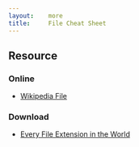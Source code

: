 ```yaml
---
layout:    more
title:     File Cheat Sheet 
---
```

<div class="content content-400">
    <div class="board board-326">
        <h2 class="board-title">Resource</h2>
        <div class="board-card">
            <h3 class="board-card-title">Online</h3>
            <ul>
                <li><a href="http://en.wikipedia.org/wiki/Computer_file">Wikipedia File</a></li>
            </ul>
        </div>
        <div class="board-card">
            <h3 class="board-card-title">Download</h3>
            <ul>
                <li><a href="http://whatis.techtarget.com/file-extension-list-A/0,289933,sid9,00.html">Every File Extension in the World</a></li>
            </ul>
        </div>
    </div>
</div>
